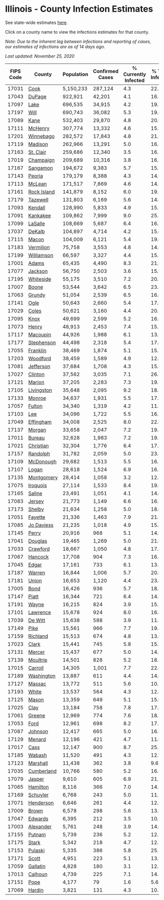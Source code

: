 # Illinois - County Infection Estimates

See state-wide estimates [here](/infections/us-il).

Click on a county name to view the infections estimates for that county.

*Note: Due to the inherent lag between infections and reporting of cases, our estimates of infections are as of 14 days ago.*

*Last updated: November 25, 2020*

|   FIPS Code |                     County |   Population |   Confirmed Cases |   % Currently Infected |   % Total Infected |
|-------------|----------------------------|--------------|-------------------|------------------------|--------------------|
|       17031 |               [Cook](cook) |    5,150,233 |           287,124 |                    4.3 |               22.8 |
|       17043 |           [DuPage](dupage) |      922,921 |            42,201 |                    4.1 |               16.9 |
|       17097 |               [Lake](lake) |      696,535 |            34,915 |                    4.2 |               19.8 |
|       17197 |               [Will](will) |      690,743 |            36,082 |                    5.3 |               19.0 |
|       17089 |               [Kane](kane) |      532,403 |            29,870 |                    4.8 |               20.9 |
|       17111 |         [McHenry](mchenry) |      307,774 |            13,332 |                    4.6 |               15.2 |
|       17201 |     [Winnebago](winnebago) |      282,572 |            17,843 |                    4.8 |               21.7 |
|       17119 |         [Madison](madison) |      262,966 |            13,291 |                    5.0 |               16.5 |
|       17163 |     [St. Clair](st.-clair) |      259,686 |            12,340 |                    3.5 |               16.1 |
|       17019 |     [Champaign](champaign) |      209,689 |            10,316 |                    3.8 |               16.2 |
|       17167 |       [Sangamon](sangamon) |      194,672 |             9,383 |                    5.7 |               15.5 |
|       17143 |           [Peoria](peoria) |      179,179 |             8,388 |                    4.3 |               14.9 |
|       17113 |           [McLean](mclean) |      171,517 |             7,869 |                    4.6 |               14.7 |
|       17161 | [Rock Island](rock-island) |      141,879 |             8,152 |                    6.0 |               19.5 |
|       17179 |       [Tazewell](tazewell) |      131,803 |             6,169 |                    5.6 |               14.3 |
|       17093 |         [Kendall](kendall) |      128,990 |             5,833 |                    4.9 |               15.9 |
|       17091 |       [Kankakee](kankakee) |      109,862 |             7,999 |                    9.0 |               25.3 |
|       17099 |         [LaSalle](lasalle) |      108,669 |             5,687 |                    6.4 |               16.8 |
|       17037 |           [DeKalb](dekalb) |      104,897 |             4,714 |                    4.2 |               15.0 |
|       17115 |             [Macon](macon) |      104,009 |             6,121 |                    5.4 |               19.0 |
|       17183 |     [Vermilion](vermilion) |       75,758 |             3,553 |                    4.8 |               14.3 |
|       17199 |   [Williamson](williamson) |       66,597 |             3,327 |                    4.4 |               15.8 |
|       17001 |             [Adams](adams) |       65,435 |             4,490 |                    8.3 |               21.6 |
|       17077 |         [Jackson](jackson) |       56,750 |             2,503 |                    3.6 |               15.3 |
|       17195 |     [Whiteside](whiteside) |       55,175 |             3,510 |                    7.2 |               20.7 |
|       17007 |             [Boone](boone) |       53,544 |             3,642 |                    6.5 |               23.4 |
|       17063 |           [Grundy](grundy) |       51,054 |             2,539 |                    6.5 |               16.0 |
|       17141 |               [Ogle](ogle) |       50,643 |             2,660 |                    5.4 |               17.6 |
|       17029 |             [Coles](coles) |       50,621 |             3,160 |                    4.4 |               20.2 |
|       17095 |               [Knox](knox) |       49,699 |             2,599 |                    5.2 |               16.6 |
|       17073 |             [Henry](henry) |       48,913 |             2,453 |                    7.4 |               15.7 |
|       17117 |       [Macoupin](macoupin) |       44,926 |             1,988 |                    6.1 |               13.9 |
|       17177 |   [Stephenson](stephenson) |       44,498 |             2,318 |                    5.4 |               17.6 |
|       17055 |       [Franklin](franklin) |       38,469 |             1,874 |                    5.1 |               15.5 |
|       17203 |       [Woodford](woodford) |       38,459 |             1,589 |                    4.9 |               12.8 |
|       17081 |     [Jefferson](jefferson) |       37,684 |             1,708 |                    4.3 |               15.1 |
|       17027 |         [Clinton](clinton) |       37,562 |             3,035 |                    7.1 |               26.7 |
|       17121 |           [Marion](marion) |       37,205 |             2,283 |                    7.3 |               19.3 |
|       17105 |   [Livingston](livingston) |       35,648 |             2,095 |                    9.2 |               18.5 |
|       17133 |           [Monroe](monroe) |       34,637 |             1,931 |                    5.5 |               17.9 |
|       17057 |           [Fulton](fulton) |       34,340 |             1,319 |                    4.2 |               11.5 |
|       17103 |                 [Lee](lee) |       34,096 |             1,722 |                    5.5 |               16.5 |
|       17049 |     [Effingham](effingham) |       34,008 |             2,525 |                    8.0 |               22.9 |
|       17137 |           [Morgan](morgan) |       33,658 |             2,047 |                    7.2 |               19.3 |
|       17011 |           [Bureau](bureau) |       32,628 |             1,983 |                    7.2 |               19.1 |
|       17021 |     [Christian](christian) |       32,304 |             1,776 |                    6.4 |               17.6 |
|       17157 |       [Randolph](randolph) |       31,782 |             2,059 |                    5.0 |               23.3 |
|       17109 |     [McDonough](mcdonough) |       29,682 |             1,513 |                    5.5 |               16.7 |
|       17107 |             [Logan](logan) |       28,618 |             1,524 |                    6.9 |               16.2 |
|       17135 |   [Montgomery](montgomery) |       28,414 |             1,058 |                    3.2 |               12.2 |
|       17075 |       [Iroquois](iroquois) |       27,114 |             1,533 |                    8.4 |               19.0 |
|       17165 |           [Saline](saline) |       23,491 |             1,051 |                    4.1 |               14.0 |
|       17083 |           [Jersey](jersey) |       21,773 |             1,149 |                    6.6 |               16.7 |
|       17173 |           [Shelby](shelby) |       21,634 |             1,258 |                    5.0 |               18.0 |
|       17051 |         [Fayette](fayette) |       21,336 |             1,463 |                    7.9 |               21.5 |
|       17085 |   [Jo Daviess](jo-daviess) |       21,235 |             1,018 |                    4.9 |               15.4 |
|       17145 |             [Perry](perry) |       20,916 |               968 |                    5.1 |               14.9 |
|       17041 |         [Douglas](douglas) |       19,465 |             1,269 |                    5.0 |               21.0 |
|       17033 |       [Crawford](crawford) |       18,667 |             1,050 |                    4.8 |               17.2 |
|       17067 |         [Hancock](hancock) |       17,708 |               904 |                    7.3 |               16.4 |
|       17045 |             [Edgar](edgar) |       17,161 |               733 |                    6.1 |               13.1 |
|       17187 |           [Warren](warren) |       16,844 |             1,006 |                    5.7 |               20.6 |
|       17181 |             [Union](union) |       16,653 |             1,120 |                    4.4 |               23.4 |
|       17005 |               [Bond](bond) |       16,426 |               936 |                    5.7 |               18.1 |
|       17147 |             [Piatt](piatt) |       16,344 |               721 |                    6.4 |               14.1 |
|       17191 |             [Wayne](wayne) |       16,215 |               824 |                    3.9 |               15.9 |
|       17101 |       [Lawrence](lawrence) |       15,678 |               924 |                    8.0 |               16.9 |
|       17039 |         [De Witt](de-witt) |       15,638 |               588 |                    3.9 |               11.8 |
|       17149 |               [Pike](pike) |       15,561 |               966 |                    7.7 |               19.4 |
|       17159 |       [Richland](richland) |       15,513 |               674 |                    4.8 |               13.0 |
|       17023 |             [Clark](clark) |       15,441 |               745 |                    5.8 |               15.1 |
|       17131 |           [Mercer](mercer) |       15,437 |               677 |                    5.0 |               14.1 |
|       17139 |       [Moultrie](moultrie) |       14,501 |               828 |                    5.2 |               18.1 |
|       17015 |         [Carroll](carroll) |       14,305 |             1,001 |                    7.7 |               22.6 |
|       17189 |   [Washington](washington) |       13,887 |               611 |                    4.4 |               14.0 |
|       17127 |           [Massac](massac) |       13,772 |               511 |                    5.6 |               10.7 |
|       17193 |             [White](white) |       13,537 |               564 |                    4.3 |               12.4 |
|       17125 |             [Mason](mason) |       13,359 |               649 |                    5.1 |               15.0 |
|       17025 |               [Clay](clay) |       13,184 |               758 |                    7.8 |               17.6 |
|       17061 |           [Greene](greene) |       12,969 |               774 |                    7.6 |               18.7 |
|       17053 |               [Ford](ford) |       12,961 |               698 |                    8.2 |               17.1 |
|       17087 |         [Johnson](johnson) |       12,417 |               665 |                    5.0 |               16.9 |
|       17129 |           [Menard](menard) |       12,196 |               421 |                    4.7 |               11.0 |
|       17017 |               [Cass](cass) |       12,147 |               900 |                    8.7 |               25.1 |
|       17185 |           [Wabash](wabash) |       11,520 |               491 |                    4.3 |               12.9 |
|       17123 |       [Marshall](marshall) |       11,438 |               362 |                    3.8 |                9.6 |
|       17035 |   [Cumberland](cumberland) |       10,766 |               580 |                    5.2 |               16.9 |
|       17079 |           [Jasper](jasper) |        9,610 |               605 |                    6.9 |               21.7 |
|       17065 |       [Hamilton](hamilton) |        8,116 |               366 |                    7.0 |               14.2 |
|       17169 |       [Schuyler](schuyler) |        6,768 |               243 |                    5.0 |               11.1 |
|       17071 |     [Henderson](henderson) |        6,646 |               261 |                    4.4 |               12.7 |
|       17009 |             [Brown](brown) |        6,578 |               298 |                    5.6 |               13.9 |
|       17047 |         [Edwards](edwards) |        6,395 |               212 |                    3.5 |               10.1 |
|       17003 |     [Alexander](alexander) |        5,761 |               248 |                    3.9 |               14.0 |
|       17155 |           [Putnam](putnam) |        5,739 |               236 |                    5.2 |               12.2 |
|       17175 |             [Stark](stark) |        5,342 |               218 |                    4.7 |               12.2 |
|       17153 |         [Pulaski](pulaski) |        5,335 |               386 |                    5.8 |               25.1 |
|       17171 |             [Scott](scott) |        4,951 |               223 |                    5.1 |               13.9 |
|       17059 |       [Gallatin](gallatin) |        4,828 |               180 |                    3.1 |               12.1 |
|       17013 |         [Calhoun](calhoun) |        4,739 |               225 |                    7.1 |               14.7 |
|       17151 |               [Pope](pope) |        4,177 |                79 |                    1.6 |                5.6 |
|       17069 |           [Hardin](hardin) |        3,821 |               131 |                    4.3 |               10.1 |